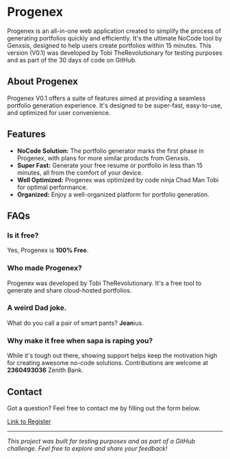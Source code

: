 # Progenex

Progenex is an all-in-one web application created to simplify the process of generating portfolios quickly and efficiently. It's the ultimate NoCode tool by Genxsis, designed to help users create portfolios within 15 minutes. This version (V0.1) was developed by Tobi TheRevolutionary for testing purposes and as part of the 30 days of code on GitHub.

## About Progenex

Progenex V0.1 offers a suite of features aimed at providing a seamless portfolio generation experience. It's designed to be super-fast, easy-to-use, and optimized for user convenience.

## Features

- **NoCode Solution:** The portfolio generator marks the first phase in Progenex, with plans for more similar products from Genxsis.
- **Super Fast:** Generate your free resume or portfolio in less than 15 minutes, all from the comfort of your device.
- **Well Optimized:** Progenex was optimized by code ninja Chad Man Tobi for optimal performance.
- **Organized:** Enjoy a well-organized platform for portfolio generation.

## FAQs

### Is it free?
Yes, Progenex is **100% Free**.

### Who made Progenex?
Progenex was developed by Tobi TheRevolutionary. It's a free tool to generate and share cloud-hosted portfolios.

### A weird Dad joke.
What do you call a pair of smart pants? **Jean**ius.

### Why make it free when sapa is raping you?
While it's tough out there, showing support helps keep the motivation high for creating awesome no-code solutions. Contributions are welcome at **2360493036** Zenith Bank.

## Contact

Got a question? Feel free to contact me by filling out the form below.

[Link to Register](#) <!-- Update with your relevant link -->

---
*This project was built for testing purposes and as part of a GitHub challenge. Feel free to explore and share your feedback!*
